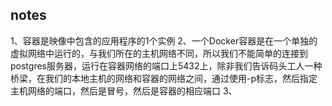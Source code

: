 
## notes


1、容器是映像中包含的应用程序的1个实例
2、一个Docker容器是在一个单独的虚拟网络中运行的，与我们所在的主机网络不同，所以我们不能简单的连接到postgres服务器，运行在容器网络的端口上5432上，除非我们告诉码头工人一种桥梁<bridge>，在我们的本地主机的网络和容器的网络之间，通过使用-p标志，然后指定主机网络的端口，然后是冒号，然后是容器的相应端口
3、